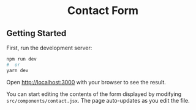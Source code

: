 <div align="center">
  <h1 align="center">Contact Form</h1>
</div>


## Getting Started

First, run the development server:

```bash
npm run dev
#  or
yarn dev
```

Open [http://localhost:3000](http://localhost:3000) with your browser to see the result.

You can start editing the contents of the form displayed by modifying `src/components/contact.jsx`. 
The page auto-updates as you edit the file.
